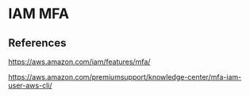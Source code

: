 # IAM MFA

## References

https://aws.amazon.com/iam/features/mfa/

https://aws.amazon.com/premiumsupport/knowledge-center/mfa-iam-user-aws-cli/
